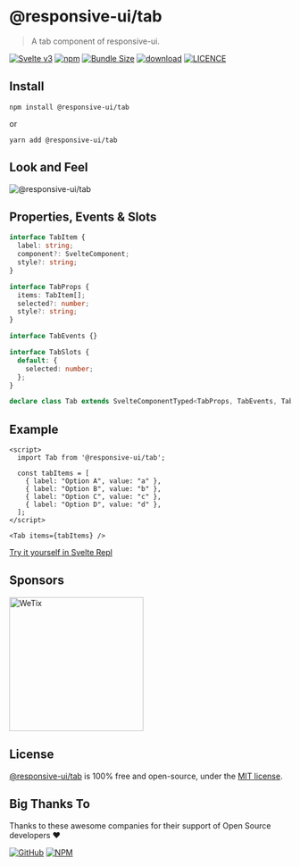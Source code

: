 # @responsive-ui/tab

> A tab component of responsive-ui.

<p>

[![Svelte v3](https://img.shields.io/badge/svelte-v3-orange.svg)](https://svelte.dev)
[![npm](https://img.shields.io/npm/v/@responsive-ui/tab.svg)](https://www.npmjs.com/package/@responsive-ui/tab)
[![Bundle Size](https://badgen.net/bundlephobia/minzip/%40responsive-ui%2Ftab)](https://bundlephobia.com/result?p=@responsive-ui/tab)
[![download](https://img.shields.io/npm/dw/@responsive-ui/tab.svg)](https://www.npmjs.com/package/@responsive-ui/tab)
[![LICENCE](https://img.shields.io/github/license/wetix/responsive-ui)](https://github.com/wetix/responsive-ui/blob/main/LICENSE)

</p>

## Install

```console
npm install @responsive-ui/tab
```

or

```console
yarn add @responsive-ui/tab
```

## Look and Feel

<img src="https://user-images.githubusercontent.com/28108597/104733087-28142400-5779-11eb-9f5a-9957edcaa495.png"
alt="@responsive-ui/tab" />

## Properties, Events & Slots

```ts
interface TabItem {
  label: string;
  component?: SvelteComponent;
  style?: string;
}

interface TabProps {
  items: TabItem[];
  selected?: number;
  style?: string;
}

interface TabEvents {}

interface TabSlots {
  default: {
    selected: number;
  };
}

declare class Tab extends SvelteComponentTyped<TabProps, TabEvents, TabSlots> {}
```

## Example

```svelte
<script>
  import Tab from '@responsive-ui/tab';

  const tabItems = [
    { label: "Option A", value: "a" },
    { label: "Option B", value: "b" },
    { label: "Option C", value: "c" },
    { label: "Option D", value: "d" },
  ];
</script>

<Tab items={tabItems} />
```

[Try it yourself in Svelte Repl](https://svelte.dev/repl/95ab0950fa2740bea8b2338a497c46cf?version=latest)

## Sponsors

<img src="https://asset.wetix.my/images/logo/wetix.png" alt="WeTix" width="240px">

## License

[@responsive-ui/tab](https://github.com/wetix/responsive-ui/tree/main/components/tab) is 100% free and open-source, under the [MIT license](https://github.com/wetix/responsive-ui/blob/main/LICENSE).

## Big Thanks To

Thanks to these awesome companies for their support of Open Source developers ❤

[![GitHub](https://jstools.dev/img/badges/github.svg)](https://github.com/open-source)
[![NPM](https://jstools.dev/img/badges/npm.svg)](https://www.npmjs.com/)

